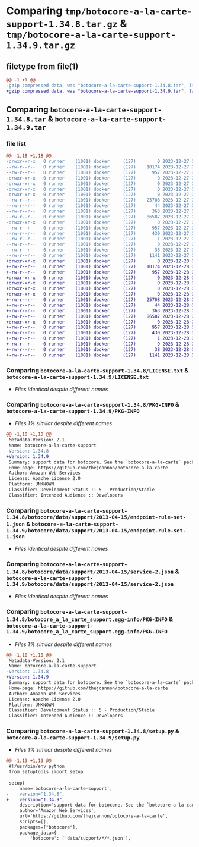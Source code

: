 # Comparing `tmp/botocore-a-la-carte-support-1.34.8.tar.gz` & `tmp/botocore-a-la-carte-support-1.34.9.tar.gz`

## filetype from file(1)

```diff
@@ -1 +1 @@
-gzip compressed data, was "botocore-a-la-carte-support-1.34.8.tar", last modified: Wed Dec 27 01:07:00 2023, max compression
+gzip compressed data, was "botocore-a-la-carte-support-1.34.9.tar", last modified: Thu Dec 28 01:07:01 2023, max compression
```

## Comparing `botocore-a-la-carte-support-1.34.8.tar` & `botocore-a-la-carte-support-1.34.9.tar`

### file list

```diff
@@ -1,18 +1,18 @@
-drwxr-xr-x   0 runner    (1001) docker     (127)        0 2023-12-27 01:07:00.279356 botocore-a-la-carte-support-1.34.8/
--rw-r--r--   0 runner    (1001) docker     (127)    10174 2023-12-27 01:07:00.000000 botocore-a-la-carte-support-1.34.8/LICENSE.txt
--rw-r--r--   0 runner    (1001) docker     (127)      957 2023-12-27 01:07:00.279356 botocore-a-la-carte-support-1.34.8/PKG-INFO
-drwxr-xr-x   0 runner    (1001) docker     (127)        0 2023-12-27 01:07:00.279356 botocore-a-la-carte-support-1.34.8/botocore/
-drwxr-xr-x   0 runner    (1001) docker     (127)        0 2023-12-27 01:07:00.279356 botocore-a-la-carte-support-1.34.8/botocore/data/
-drwxr-xr-x   0 runner    (1001) docker     (127)        0 2023-12-27 01:07:00.279356 botocore-a-la-carte-support-1.34.8/botocore/data/support/
-drwxr-xr-x   0 runner    (1001) docker     (127)        0 2023-12-27 01:07:00.279356 botocore-a-la-carte-support-1.34.8/botocore/data/support/2013-04-15/
--rw-r--r--   0 runner    (1001) docker     (127)    25708 2023-12-27 01:06:29.000000 botocore-a-la-carte-support-1.34.8/botocore/data/support/2013-04-15/endpoint-rule-set-1.json
--rw-r--r--   0 runner    (1001) docker     (127)       44 2023-12-27 01:06:29.000000 botocore-a-la-carte-support-1.34.8/botocore/data/support/2013-04-15/examples-1.json
--rw-r--r--   0 runner    (1001) docker     (127)      363 2023-12-27 01:06:29.000000 botocore-a-la-carte-support-1.34.8/botocore/data/support/2013-04-15/paginators-1.json
--rw-r--r--   0 runner    (1001) docker     (127)    86587 2023-12-27 01:06:29.000000 botocore-a-la-carte-support-1.34.8/botocore/data/support/2013-04-15/service-2.json
-drwxr-xr-x   0 runner    (1001) docker     (127)        0 2023-12-27 01:07:00.279356 botocore-a-la-carte-support-1.34.8/botocore_a_la_carte_support.egg-info/
--rw-r--r--   0 runner    (1001) docker     (127)      957 2023-12-27 01:07:00.000000 botocore-a-la-carte-support-1.34.8/botocore_a_la_carte_support.egg-info/PKG-INFO
--rw-r--r--   0 runner    (1001) docker     (127)      430 2023-12-27 01:07:00.000000 botocore-a-la-carte-support-1.34.8/botocore_a_la_carte_support.egg-info/SOURCES.txt
--rw-r--r--   0 runner    (1001) docker     (127)        1 2023-12-27 01:07:00.000000 botocore-a-la-carte-support-1.34.8/botocore_a_la_carte_support.egg-info/dependency_links.txt
--rw-r--r--   0 runner    (1001) docker     (127)        9 2023-12-27 01:07:00.000000 botocore-a-la-carte-support-1.34.8/botocore_a_la_carte_support.egg-info/top_level.txt
--rw-r--r--   0 runner    (1001) docker     (127)       38 2023-12-27 01:07:00.279356 botocore-a-la-carte-support-1.34.8/setup.cfg
--rw-r--r--   0 runner    (1001) docker     (127)     1141 2023-12-27 01:07:00.000000 botocore-a-la-carte-support-1.34.8/setup.py
+drwxr-xr-x   0 runner    (1001) docker     (127)        0 2023-12-28 01:07:01.954438 botocore-a-la-carte-support-1.34.9/
+-rw-r--r--   0 runner    (1001) docker     (127)    10174 2023-12-28 01:07:01.000000 botocore-a-la-carte-support-1.34.9/LICENSE.txt
+-rw-r--r--   0 runner    (1001) docker     (127)      957 2023-12-28 01:07:01.954438 botocore-a-la-carte-support-1.34.9/PKG-INFO
+drwxr-xr-x   0 runner    (1001) docker     (127)        0 2023-12-28 01:07:01.954438 botocore-a-la-carte-support-1.34.9/botocore/
+drwxr-xr-x   0 runner    (1001) docker     (127)        0 2023-12-28 01:07:01.954438 botocore-a-la-carte-support-1.34.9/botocore/data/
+drwxr-xr-x   0 runner    (1001) docker     (127)        0 2023-12-28 01:07:01.954438 botocore-a-la-carte-support-1.34.9/botocore/data/support/
+drwxr-xr-x   0 runner    (1001) docker     (127)        0 2023-12-28 01:07:01.954438 botocore-a-la-carte-support-1.34.9/botocore/data/support/2013-04-15/
+-rw-r--r--   0 runner    (1001) docker     (127)    25708 2023-12-28 01:06:26.000000 botocore-a-la-carte-support-1.34.9/botocore/data/support/2013-04-15/endpoint-rule-set-1.json
+-rw-r--r--   0 runner    (1001) docker     (127)       44 2023-12-28 01:06:26.000000 botocore-a-la-carte-support-1.34.9/botocore/data/support/2013-04-15/examples-1.json
+-rw-r--r--   0 runner    (1001) docker     (127)      363 2023-12-28 01:06:26.000000 botocore-a-la-carte-support-1.34.9/botocore/data/support/2013-04-15/paginators-1.json
+-rw-r--r--   0 runner    (1001) docker     (127)    86587 2023-12-28 01:06:26.000000 botocore-a-la-carte-support-1.34.9/botocore/data/support/2013-04-15/service-2.json
+drwxr-xr-x   0 runner    (1001) docker     (127)        0 2023-12-28 01:07:01.954438 botocore-a-la-carte-support-1.34.9/botocore_a_la_carte_support.egg-info/
+-rw-r--r--   0 runner    (1001) docker     (127)      957 2023-12-28 01:07:01.000000 botocore-a-la-carte-support-1.34.9/botocore_a_la_carte_support.egg-info/PKG-INFO
+-rw-r--r--   0 runner    (1001) docker     (127)      430 2023-12-28 01:07:01.000000 botocore-a-la-carte-support-1.34.9/botocore_a_la_carte_support.egg-info/SOURCES.txt
+-rw-r--r--   0 runner    (1001) docker     (127)        1 2023-12-28 01:07:01.000000 botocore-a-la-carte-support-1.34.9/botocore_a_la_carte_support.egg-info/dependency_links.txt
+-rw-r--r--   0 runner    (1001) docker     (127)        9 2023-12-28 01:07:01.000000 botocore-a-la-carte-support-1.34.9/botocore_a_la_carte_support.egg-info/top_level.txt
+-rw-r--r--   0 runner    (1001) docker     (127)       38 2023-12-28 01:07:01.954438 botocore-a-la-carte-support-1.34.9/setup.cfg
+-rw-r--r--   0 runner    (1001) docker     (127)     1141 2023-12-28 01:07:01.000000 botocore-a-la-carte-support-1.34.9/setup.py
```

### Comparing `botocore-a-la-carte-support-1.34.8/LICENSE.txt` & `botocore-a-la-carte-support-1.34.9/LICENSE.txt`

 * *Files identical despite different names*

### Comparing `botocore-a-la-carte-support-1.34.8/PKG-INFO` & `botocore-a-la-carte-support-1.34.9/PKG-INFO`

 * *Files 1% similar despite different names*

```diff
@@ -1,10 +1,10 @@
 Metadata-Version: 2.1
 Name: botocore-a-la-carte-support
-Version: 1.34.8
+Version: 1.34.9
 Summary: support data for botocore. See the `botocore-a-la-carte` package for more info.
 Home-page: https://github.com/thejcannon/botocore-a-la-carte
 Author: Amazon Web Services
 License: Apache License 2.0
 Platform: UNKNOWN
 Classifier: Development Status :: 5 - Production/Stable
 Classifier: Intended Audience :: Developers
```

### Comparing `botocore-a-la-carte-support-1.34.8/botocore/data/support/2013-04-15/endpoint-rule-set-1.json` & `botocore-a-la-carte-support-1.34.9/botocore/data/support/2013-04-15/endpoint-rule-set-1.json`

 * *Files identical despite different names*

### Comparing `botocore-a-la-carte-support-1.34.8/botocore/data/support/2013-04-15/service-2.json` & `botocore-a-la-carte-support-1.34.9/botocore/data/support/2013-04-15/service-2.json`

 * *Files identical despite different names*

### Comparing `botocore-a-la-carte-support-1.34.8/botocore_a_la_carte_support.egg-info/PKG-INFO` & `botocore-a-la-carte-support-1.34.9/botocore_a_la_carte_support.egg-info/PKG-INFO`

 * *Files 1% similar despite different names*

```diff
@@ -1,10 +1,10 @@
 Metadata-Version: 2.1
 Name: botocore-a-la-carte-support
-Version: 1.34.8
+Version: 1.34.9
 Summary: support data for botocore. See the `botocore-a-la-carte` package for more info.
 Home-page: https://github.com/thejcannon/botocore-a-la-carte
 Author: Amazon Web Services
 License: Apache License 2.0
 Platform: UNKNOWN
 Classifier: Development Status :: 5 - Production/Stable
 Classifier: Intended Audience :: Developers
```

### Comparing `botocore-a-la-carte-support-1.34.8/setup.py` & `botocore-a-la-carte-support-1.34.9/setup.py`

 * *Files 1% similar despite different names*

```diff
@@ -1,13 +1,13 @@
 #!/usr/bin/env python
 from setuptools import setup
 
 setup(
     name='botocore-a-la-carte-support',
-    version="1.34.8",
+    version="1.34.9",
     description='support data for botocore. See the `botocore-a-la-carte` package for more info.',
     author='Amazon Web Services',
     url='https://github.com/thejcannon/botocore-a-la-carte',
     scripts=[],
     packages=["botocore"],
     package_data={
         'botocore': ['data/support/*/*.json'],
```

